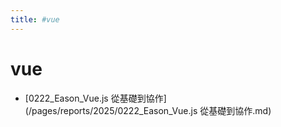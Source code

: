 ```yaml
---
title: #vue
---
```


# vue

- [0222_Eason_Vue.js 從基礎到協作](/pages/reports/2025/0222_Eason_Vue.js 從基礎到協作.md)
